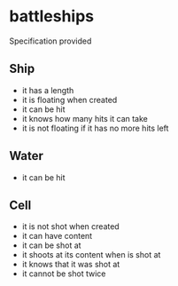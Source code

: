 # battleships

Specification provided

Ship
----
* it has a length
* it is floating when created
* it can be hit
* it knows how many hits it can take
* it is not floating if it has no more hits left

Water
-----
* it can be hit

Cell
----
* it is not shot when created
* it can have content
* it can be shot at
* it shoots at its content when is shot at
* it knows that it was shot at
* it cannot be shot twice 
